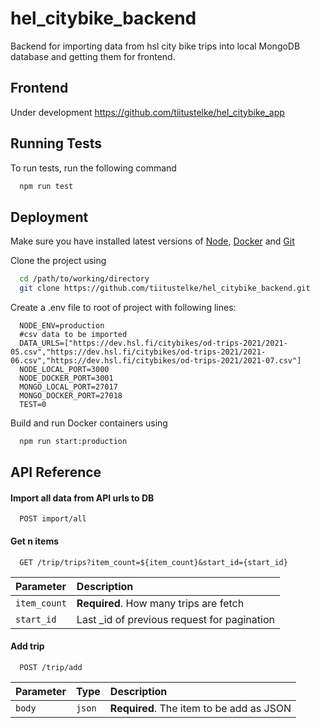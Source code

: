 # hel_citybike_backend

Backend for importing data from hsl city bike trips into local MongoDB database and getting them for frontend.

## Frontend
Under development
https://github.com/tiitustelke/hel_citybike_app

## Running Tests

To run tests, run the following command

```bash
  npm run test
```

## Deployment

Make sure you have installed latest versions of [Node](https://nodejs.org/en/download/), [Docker](https://docs.docker.com/get-docker/) and [Git](https://git-scm.com/downloads)

Clone the project using

```bash
  cd /path/to/working/directory
  git clone https://github.com/tiitustelke/hel_citybike_backend.git
```

Create a .env file to root of project with following lines:

```text
  NODE_ENV=production
  #csv data to be imported
  DATA_URLS=["https://dev.hsl.fi/citybikes/od-trips-2021/2021-05.csv","https://dev.hsl.fi/citybikes/od-trips-2021/2021-06.csv","https://dev.hsl.fi/citybikes/od-trips-2021/2021-07.csv"]
  NODE_LOCAL_PORT=3000
  NODE_DOCKER_PORT=3001
  MONGO_LOCAL_PORT=27017
  MONGO_DOCKER_PORT=27018
  TEST=0
```

Build and run Docker containers using

```bash
  npm run start:production
```

## API Reference

#### Import all data from API urls to DB

```http
  POST import/all
```

#### Get n items

```http
  GET /trip/trips?item_count=${item_count}&start_id={start_id}
```

| Parameter | Description                                 |
| :-------- | :--------------------------------------------|
| `item_count` |  **Required**. How many trips are fetch |
| `start_id` | Last _id of previous request for pagination |

#### Add trip

```http
  POST /trip/add
```
| Parameter | Type   | Description                              |
|:----------|:-------|:-----------------------------------------|
| `body`    | `json` | **Required**. The item to be add as JSON |

